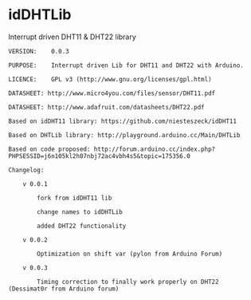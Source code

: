 idDHTLib
=======

Interrupt driven DHT11 & DHT22 library

	VERSION: 	0.0.3

	PURPOSE: 	Interrupt driven Lib for DHT11 and DHT22 with Arduino.

	LICENCE:	GPL v3 (http://www.gnu.org/licenses/gpl.html)

	DATASHEET: http://www.micro4you.com/files/sensor/DHT11.pdf

	DATASHEET: http://www.adafruit.com/datasheets/DHT22.pdf
	
	Based on idDHT11 library: https://github.com/niesteszeck/idDHT11

	Based on DHTLib library: http://playground.arduino.cc/Main/DHTLib

	Based on code proposed: http://forum.arduino.cc/index.php?PHPSESSID=j6n105kl2h07nbj72ac4vbh4s5&topic=175356.0

	Changelog:
	
		v 0.0.1
		
			fork from idDHT11 lib
			
			change names to idDHTLib
			
			added DHT22 functionality
		
		v 0.0.2
		
			Optimization on shift var (pylon from Arduino Forum)

		v 0.0.3

			Timing correction to finally work properly on DHT22 (Dessimat0r from Arduino forum)

